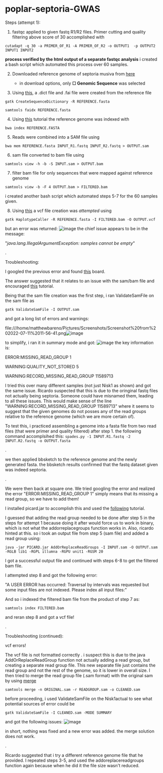 # poplar-septoria-GWAS
Steps (attempt 1):

1. fastqc applied to given fastq R1/R2 files. Primer cutting and quality filtering above score of 30 accomplished with

`cutadapt -q 30 -a PRIMER_OF_R1 -A PRIMER_OF_R2 -o OUTPUT1  -p OUTPUT2 INPUT1 INPUT2`

**process verified by the html output of a separate fastqc analysis**
i created a bash script which automated this process over 60 samples.

2. Downloaded reference genome of septoria musiva from [here](https://www.ncbi.nlm.nih.gov/data-hub/genome/GCF_000320565.1/)

    - in download options, only **☐ Genomic Sequence** was selected

3. Using [this](https://gatk.broadinstitute.org/hc/en-us/articles/360035531652-FASTA-Reference-genome-format), a .dict file and .fai file were created from the reference file

`gatk CreateSequenceDictionary -R REFERENCE.fasta`

`samtools faidx REFERENCE.fasta`

4. Using [this](https://userweb.eng.gla.ac.uk/umer.ijaz/bioinformatics/BWA_tutorial.pdf) tutorial the reference genome was indexed with

`bwa index REFERENCE.FASTA`

5. Reads were combined into a SAM file using 

`bwa mem REFERENCE.fasta INPUT_R1.fastq INPUT_R2.fastq > OUTPUT.sam`

6. sam file converted to bam file using

`samtools view -h -b -S INPUT.sam > OUTPUT.bam`

7. filter bam file for only sequences that were mapped against reference genome

`samtools view -b -F 4 OUTPUT.bam > FILTERED.bam`

i created another bash script which automated steps 5-7 for the 60 samples given.

8. Using [this](https://gatk.broadinstitute.org/hc/en-us/articles/360035531892-GATK4-command-line-syntax) a vcf file creation was _attempted_ using

`gatk HaplotypeCaller -R REFERENCE.fasta -I FILTERED.bam -O OUTPUT.vcf`

but an error was returned:
![image](https://user-images.githubusercontent.com/108294550/178332364-c583023a-1213-458b-ba2d-736b13ad2f98.png)
the chief issue appears to be in the message:

"_java.lang.IllegalArgumentException: samples cannot be empty_"

.

Troubleshooting:

I googled the previous error and found [this](https://gatk.broadinstitute.org/hc/en-us/community/posts/360063062572-Not-getting-vcf-file) board. 

The answer suggested that it relates to an issue with the sam/bam file and encouraged [this](https://gatk.broadinstitute.org/hc/en-us/articles/360035891231-Errors-in-SAM-or-BAM-files-can-be-diagnosed-with-ValidateSamFile) tutorial.

Being that the sam file creation was the first step, i ran ValidateSamFile on the sam file as

`gatk ValidateSamFile -I OUTPUT.sam`

and got a long list of errors and warnings:

file:///home/matthewbareno/Pictures/Screenshots/Screenshot%20from%202022-07-11%2011-56-41.png![image](https://user-images.githubusercontent.com/108294550/178338005-820ae884-0d79-4618-8c97-a573154efbc1.png)

to simplify, i ran it in summary mode and got:
![image](https://user-images.githubusercontent.com/108294550/178347769-f32532c0-88a3-4809-9db4-bc6dfc4062d0.png)
the key information is:

ERROR:MISSING_READ_GROUP	1

WARNING:QUALITY_NOT_STORED	5

WARNING:RECORD_MISSING_READ_GROUP	11589713

I tried this over many different samples (not just Nisk1 as shown) and got the same issue. Ricardo suspected that this is due to the oringinal fastq files not actually being septoria. Someone could have misnamed them, leading to all these issues. This would make sense of the line "WARNING:RECORD_MISSING_READ_GROUP	11589713" where it seems to suggest that the given genomes do not posses any of the read groups relative to the reference genome (which we are more certain of). 

To test this, i practiced assembling a genome into a fasta file from two read files (that were primer and quality filtered) after step 1. the following command accomplsihed this:
`spades.py -1 INPUT.R1.fastq -2 INPUT.R2.fastq -o OUTPUT.fasta`

.

we then applied bbsketch to the reference genome and the newly generated fasta. the bbsketch results confirmed that the fastq dataset given was indeed septoria. 

.

We were then back at square one. We tried googling the error and realized the error "ERROR:MISSING_READ_GROUP	1" simply means that its missing a read group, so we have to add them! 

I installed picard.jar to accomplish this and used the [following](https://broadinstitute.github.io/picard/command-line-overview.html#AddOrReplaceReadGroups) tutorial.

I guessed that adding the read group needed to be done after step 5 in the steps for attempt 1 because doing it after would force us to work in binary, which is not what the addorreplacegroups function works in. Also, ricardo hinted at this. so i took an output file from step 5 (sam file) and added a read group using:

`java -jar PICARD.jar AddOrReplaceReadGroups -I INPUT.sam -O OUTPUT.sam -RGLB lib1 -RGPL illumna -RGPU unit1 -RGSM 20`

I got a successful output file and continued with steps 6-8 to get the filtered bam file. 

I attempted step 8 and got the following error:

"A USER ERROR has occurred: Traversal by intervals was requested but some input files are not indexed.
Please index all input files:"

And so i indexed the filtered bam file from the product of step 7 as:


`samtools index FILTERED.bam`


and reran step 8 and got a vcf file!

.

Troubleshooting (continued):

vcf errors!

The vcf file is not formatted correctly
. i suspect this is due to the java AddOrReplaceReadGroup function not actually adding a read group, but creating a separate read group file. This new separate file just contains the read group and not the rest of the genome, so it is lower in overall size. I then tried to merge the read group file (.sam format) with the original sam by using [merge](http://www.htslib.org/doc/samtools-merge.html)

`samtools merge -n ORIGINAL.sam -r READGROUP.sam -o CLEANED.sam`

before proceeding, i used ValidateSamFile on the Nisk1actual to see what potential sources of error could be

`gatk ValidateSamFile -I CLEANED.sam -MODE SUMMARY`

and got the following issues:
![image](https://user-images.githubusercontent.com/108294550/178591208-ba5f5032-3ac4-4b2c-b800-bd4236150262.png)


in short, nothing was fixed and a new error was added. the merge solution does not work. 

.

Ricardo suggested that i try a different reference genome file that he provided. I repeated steps 3-5, and used the addoreplacereadgroups function again because when he did it the file size wasn't reduced. 
